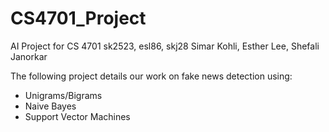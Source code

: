 # CS4701_Project
AI Project for CS 4701
sk2523, esl86, skj28
Simar Kohli, Esther Lee, Shefali Janorkar

The following project details our work on fake news detection using:
- Unigrams/Bigrams
- Naive Bayes
- Support Vector Machines

